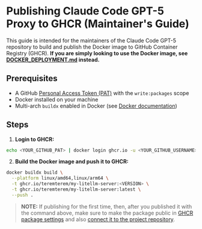 # Publishing Claude Code GPT-5 Proxy to GHCR (Maintainer's Guide)

This guide is intended for the maintainers of the Claude Code GPT-5 repository to build and publish the Docker image to GitHub Container Registry (GHCR). **If you are simply looking to use the Docker image, see [DOCKER_DEPLOYMENT.md](DOCKER_DEPLOYMENT.md) instead.**

## Prerequisites

- A GitHub [Personal Access Token (PAT)](https://github.com/settings/tokens) with the `write:packages` scope
- Docker installed on your machine
- Multi-arch `buildx` enabled in Docker (see [Docker documentation](https://docs.docker.com/build/install-buildx/))

## Steps

1. **Login to GHCR:**

```bash
echo <YOUR_GITHUB_PAT> | docker login ghcr.io -u <YOUR_GITHUB_USERNAME> --password-stdin
```

2. **Build the Docker image and push it to GHCR:**

```bash
docker buildx build \
  --platform linux/amd64,linux/arm64 \
  -t ghcr.io/teremterem/my-litellm-server:<VERSION> \
  -t ghcr.io/teremterem/my-litellm-server:latest \
  --push .
```

> **NOTE:** If publishing for the first time, then, after you published it with the command above, make sure to make the package public in [GHCR package settings](https://github.com/users/teremterem/packages/container/my-litellm-server/settings) and also [connect it to the project repository](https://github.com/users/teremterem/packages/container/package/my-litellm-server).
